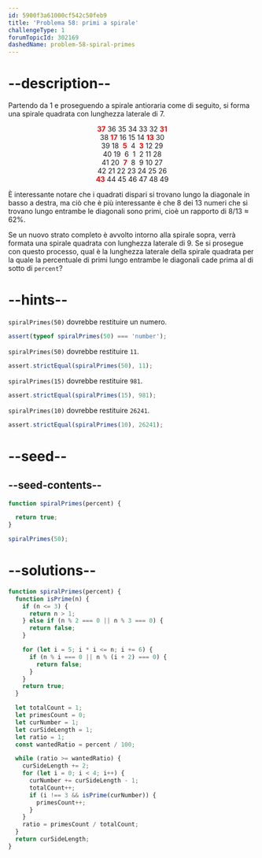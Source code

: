 ```yaml
---
id: 5900f3a61000cf542c50feb9
title: 'Problema 58: primi a spirale'
challengeType: 1
forumTopicId: 302169
dashedName: problem-58-spiral-primes
---
```


# --description--

Partendo da 1 e proseguendo a spirale antioraria come di seguito, si forma una spirale quadrata con lunghezza laterale di 7.

<div style='text-align: center;'>
  <strong><span style='color: red;'>37</span></strong> 36 35 34 33 32 <strong><span style='color: red;'>31</span></strong><br>
  38 <strong><span style='color: red;'>17</span></strong> 16 15 14 <strong><span style='color: red;'>13</span></strong> 30<br>
  39 18  <strong><span style='color: red;'>5</span></strong>  4  <strong><span style='color: red;'>3</span></strong> 12 29<br>
  40 19  6  1  2 11 28<br>
  41 20  <strong><span style='color: red;'>7</span></strong>  8  9 10 27<br>
  42 21 22 23 24 25 26<br>
  <strong><span style='color: red;'>43</span></strong> 44 45 46 47 48 49<br>
</div>

È interessante notare che i quadrati dispari si trovano lungo la diagonale in basso a destra, ma ciò che è più interessante è che 8 dei 13 numeri che si trovano lungo entrambe le diagonali sono primi, cioè un rapporto di 8/13 ≈ 62%.

Se un nuovo strato completo è avvolto intorno alla spirale sopra, verrà formata una spirale quadrata con lunghezza laterale di 9. Se si prosegue con questo processo, qual è la lunghezza laterale della spirale quadrata per la quale la percentuale di primi lungo entrambe le diagonali cade prima al di sotto di `percent`?

# --hints--

`spiralPrimes(50)` dovrebbe restituire un numero.

```js
assert(typeof spiralPrimes(50) === 'number');
```

`spiralPrimes(50)` dovrebbe restituire `11`.

```js
assert.strictEqual(spiralPrimes(50), 11);
```

`spiralPrimes(15)` dovrebbe restituire `981`.

```js
assert.strictEqual(spiralPrimes(15), 981);
```

`spiralPrimes(10)` dovrebbe restituire `26241`.

```js
assert.strictEqual(spiralPrimes(10), 26241);
```

# --seed--

## --seed-contents--

```js
function spiralPrimes(percent) {

  return true;
}

spiralPrimes(50);
```

# --solutions--

```js
function spiralPrimes(percent) {
  function isPrime(n) {
    if (n <= 3) {
      return n > 1;
    } else if (n % 2 === 0 || n % 3 === 0) {
      return false;
    }

    for (let i = 5; i * i <= n; i += 6) {
      if (n % i === 0 || n % (i + 2) === 0) {
        return false;
      }
    }
    return true;
  }

  let totalCount = 1;
  let primesCount = 0;
  let curNumber = 1;
  let curSideLength = 1;
  let ratio = 1;
  const wantedRatio = percent / 100;

  while (ratio >= wantedRatio) {
    curSideLength += 2;
    for (let i = 0; i < 4; i++) {
      curNumber += curSideLength - 1;
      totalCount++;
      if (i !== 3 && isPrime(curNumber)) {
        primesCount++;
      }
    }
    ratio = primesCount / totalCount;
  }
  return curSideLength;
}
```
